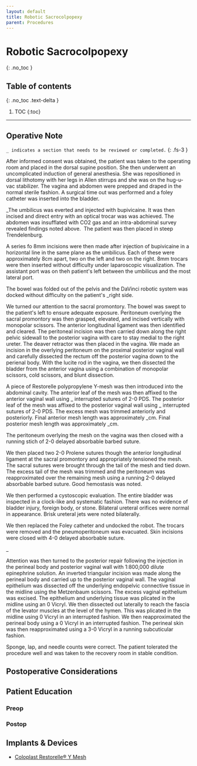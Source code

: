 ```yaml
---
layout: default
title: Robotic Sacrocolpopexy
parent: Procedures
---
```


# Robotic Sacrocolpopexy
{: .no_toc }

## Table of contents
{: .no_toc .text-delta }

1. TOC
{:toc}

---
## Operative Note
`_ indicates a section that needs to be reviewed or completed.`
{: .fs-3 }

After informed consent was obtained, the patient was taken to the operating room and placed in the dorsal supine position. She then underwent an uncomplicated induction of general anesthesia. She was repositioned in dorsal lithotomy with her legs in Allen stirrups and she was on the hug-u-vac stabilizer. The vagina and abdomen were prepped and draped in the normal sterile fashion. A surgical time out was performed and a foley catheter was inserted into the bladder.

_The umbilicus was everted and injected with bupivicaine. It was then incised and direct entry with an optical trocar was was achieved. The abdomen was insufflated with CO2 gas and an intra-abdominal survey revealed findings noted above.  The patient was then placed in steep Trendelenburg.

A series fo 8mm incisions were then made after injection of bupivicaine in a horizontal line in the same plane as the umbilicus. Each of these were approximately 8cm apart, two on the left and two on the right. 8mm trocars were then inserted without difficulty under laparoscopic visualization. The assistant port was on theh patient's left between the umbilicus and the most lateral port.

The bowel was folded out of the pelvis and the DaVinci robotic system was docked without difficulty on the patient's _right side.

We turned our attention to the sacral promontory. The bowel was swept to the patient's left to ensure adequate exposure. Peritoneum overlying the sacral promontory was then grasped, elevated, and incised vertically with monopolar scissors. The anterior longitudinal ligament was then identified and cleared. The peritoneal incision was then carried down along the right pelvic sidewall to the posterior vagina with care to stay medial to the right ureter.
The deaver retractor was then placed in the vagina. We made an incision in the overlying peritoneum on the proximal posterior vaginal wall and carefully dissected the rectum off the posterior vagina down to the perienal body. With the lucite rod in the vagina, we then dissected the bladder from the anterior vagina using a combination of monopolar scissors, cold scissors, and blunt dissection.

A piece of Restorelle polypropylene Y-mesh was then introduced into the abdominal cavity. The anterior leaf of the mesh was then affixed to the anterior vaginal wall using _ interrupted sutures of 2-0 PDS. The posterior leaf of the mesh was affixed to the posterior vaginal wall using _ interrupted sutures of 2-0 PDS. The excess mesh was trimmed anteriorly and posteriorly. Final anterior mesh length was approximately _cm. Final posterior mesh length was approximately _cm.

The peritoneum overlying the mesh on the vagina was then closed with a running stich of 2-0 delayed absorbable barbed suture.

We then placed two 2-0 Prolene sutures though the anterior longitudinal ligament at the sacral promontory and appropriately tensioned the mesh. The sacral sutures were brought through the tail of the mesh and tied down. The excess tail of the mesh was trimmed and the peritoneum was reapproximated over the remaining mesh using a running 2-0 delayed absorbable barbed suture. Good hemostasis was noted.

We then performed a cystoscopic evaluation. The entire bladder was inspected in a clock-like and systematic fashion. There was no evidence of bladder injury, foreign body, or stone. Bilateral ureteral orifices were normal in appearance. Brisk ureteral jets were noted bilaterally.

We then replaced the Foley catheter and undocked the robot. The trocars were removed and the pneumoperitoneum was evacuated. Skin incisions were closed with 4-0 delayed absorbable suture.

_

Attention was then turned to the posterior repair following the injection in the perineal body and posterior vaginal wall with 1:800,000 dilute epinephrine solution. An inverted triangular incision was made along the perineal body and carried up to the posterior vaginal wall. The vaginal epithelium was dissected off the underlying endopelvic connective tissue in the midline using the Metzenbaum scissors. The excess vaginal epithelium was excised. The epithelium and underlying tissue was plicated in the midline using an 0 Vicryl. We then dissected out laterally to reach the fascia of the levator muscles at the level of the hymen. This was plicated in the midline using 0 Vicryl in an interrupted fashion. We then reapproximated the perineal body using a 0 Vicryl in an interrupted fashion. The perineal skin was then reapproximated using a 3-0 Vicryl in a running subcuticular fashion.

Sponge, lap, and needle counts were correct. The patient tolerated the procedure well and was taken to the recovery room in stable condition.


## Postoperative Considerations

## Patient Education
### Preop
### Postop

## Implants &amp; Devices
* [Coloplast Restorelle&reg; Y Mesh](https://www.coloplast.us/restorelle-y-en-us.aspx#section=product-description_3)
